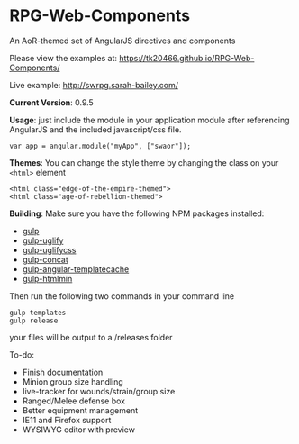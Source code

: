 # RPG-Web-Components
An AoR-themed set of AngularJS directives and components

Please view the examples at: https://tk20466.github.io/RPG-Web-Components/

Live example:  http://swrpg.sarah-bailey.com/

**Current Version**: 0.9.5

**Usage**: just include the module in your application module after referencing AngularJS and the included javascript/css file.

    var app = angular.module("myApp", ["swaor"]);

**Themes**: You can change the style theme by changing the class on your `<html>` element

    <html class="edge-of-the-empire-themed">
    <html class="age-of-rebellion-themed">

**Building**: Make sure you have the following NPM packages installed:
 * [gulp](https://www.npmjs.com/package/gulp)
 * [gulp-uglify](https://www.npmjs.com/package/gulp-uglify)
 * [gulp-uglifycss](https://www.npmjs.com/package/gulp-uglifycss)
 * [gulp-concat](https://www.npmjs.com/package/gulp-concat)
 * [gulp-angular-templatecache](https://www.npmjs.com/package/gulp-angular-templatecache)
 * [gulp-htmlmin](https://www.npmjs.com/package/gulp-htmlmin)

Then run the following two commands in your command line

    gulp templates
    gulp release

your files will be output to a /releases folder

To-do:

* Finish documentation
* Minion group size handling
* live-tracker for wounds/strain/group size
* Ranged/Melee defense box
* Better equipment management
* IE11 and Firefox support
* WYSIWYG editor with preview
